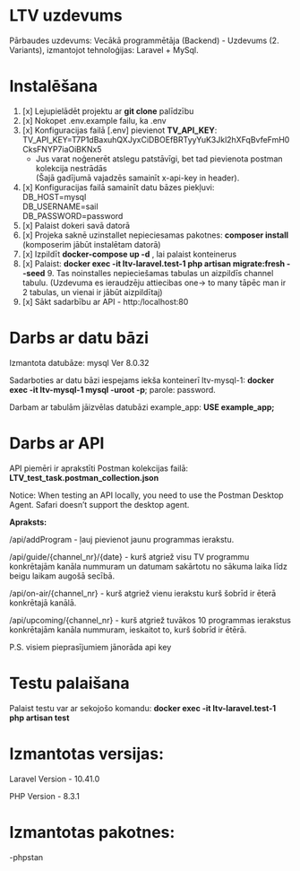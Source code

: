 # LTV uzdevums
Pārbaudes uzdevums: Vecākā programmētāja (Backend) - Uzdevums (2. Variants), izmantojot tehnoloģijas: Laravel + MySql.

# Instalēšana
1. [x] Lejupielādēt projektu ar **git clone** palīdzību
2. [x] Nokopet .env.example failu, ka .env
3. [x] Konfiguracijas failā [.env] pievienot **TV_API_KEY**:
   TV_API_KEY=T7P1dBaxuhQXJyxCiDBOEfBRTyyYuK3Jkl2hXFqBvfeFmH0CksFNYP7iaOiBKNx5
      - Jus varat noģenerēt atslegu patstāvīgi, bet tad pievienota postman kolekcija nestrādās<br />(Šajā gadījumā vajadzēs samainīt x-api-key in header).
4. [x] Konfiguracijas failā samainīt datu bāzes piekļuvi:<br />
      DB_HOST=mysql<br />
      DB_USERNAME=sail<br />
   DB_PASSWORD=password<br />
5. [x] Palaist dokeri savā datorā
6. [x] Projeka saknē uzinstallet nepieciesamas pakotnes: **composer install** <br />(komposerim jābūt instalētam datorā)
7. [x] Izpildīt **docker-compose up -d** , lai palaist konteinerus
8. [x] Palaist: **docker exec -it ltv-laravel.test-1 php artisan migrate:fresh --seed**
   9. Tas noinstalles nepieciešamas tabulas un aizpildīs channel tabulu. (Uzdevuma es ieraudzēju attiecibas one-> to many tāpēc man ir 2 tabulas, un vienai ir jābūt aizpildītaj)
9. [x] Sākt sadarbību ar API - http:/localhost:80

# Darbs ar datu bāzi
Izmantota datubāze: mysql Ver 8.0.32

Sadarboties ar datu bāzi iespejams iekša konteinerī ltv-mysql-1:
**docker exec -it ltv-mysql-1 mysql -uroot -p**;  parole: password.

Darbam ar tabulām jāizvēlas datubāzi example_app: **USE example_app;**

# Darbs ar API
API piemēri ir aprakstīti Postman kolekcijas failā: **LTV_test_task.postman_collection.json**

Notice: When testing an API locally, you need to use the Postman Desktop Agent. Safari doesn’t support the desktop agent.

**Apraksts:** 

/api/addProgram - ļauj pievienot jaunu programmas ierakstu.

/api/guide/{channel_nr}/{date} - kurš atgriež visu TV programmu konkrētajām kanāla nummuram un datumam sakārtotu no sākuma laika līdz beigu laikam augošā secībā.

/api/on-air/{channel_nr} - kurš atgriež vienu ierakstu kurš šobrīd ir ēterā konkrētajā kanālā.

/api/upcoming/{channel_nr} - kurš atgriež tuvākos 10 programmas ierakstus konkrētajām kanāla nummuram, ieskaitot to, kurš šobrīd ir ētērā.

P.S. visiem pieprasījumiem jānorāda api key

# Testu palaišana
Palaist testu var ar sekojošo komandu: **docker exec -it ltv-laravel.test-1 php artisan test**

# Izmantotas versijas:
Laravel Version - 10.41.0

PHP Version - 8.3.1

# Izmantotas pakotnes:
-phpstan
